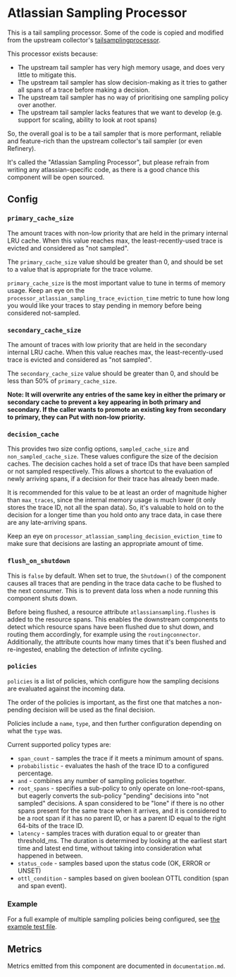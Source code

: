 # Atlassian Sampling Processor

This is a tail sampling processor. Some of the code is copied and modified from the upstream collector's
[tailsamplingprocessor](https://github.com/open-telemetry/opentelemetry-collector-contrib/tree/main/processor/tailsamplingprocessor). 

This processor exists because: 
- The upstream tail sampler has very high memory usage, and does very little to mitigate this.
- The upstream tail sampler has slow decision-making as it tries to gather all spans of a trace before making a decision.
- The upstream tail sampler has no way of prioritising one sampling policy over another.
- The upstream tail sampler lacks features that we want to develop (e.g. support for scaling, ability to look at root spans)

So, the overall goal is to be a tail sampler that is more performant, reliable and feature-rich than the upstream
collector's tail sampler (or even Refinery).

It's called the "Atlassian Sampling Processor", but please refrain from writing any atlassian-specific code, 
as there is a good chance this component will be open sourced.

## Config 

### `primary_cache_size`
The amount traces with non-low priority that are held in the primary internal LRU cache. 
When this value reaches max, the least-recently-used trace is evicted and considered as "not sampled".

The `primary_cache_size` value should be greater than 0, and should be set to a value that is appropriate for the trace volume.

`primary_cache_size` is the most important value to tune in terms of memory usage. Keep an eye on the
`processor_atlassian_sampling_trace_eviction_time` metric to tune how long you would like your traces to stay pending
in memory before being considered not-sampled.

### `secondary_cache_size`

The amount of traces with low priority that are held in the secondary internal LRU cache.
When this value reaches max, the least-recently-used trace is evicted and considered as "not sampled".

The `secondary_cache_size` value should be greater than 0, and should be less than 50% of `primary_cache_size`.

__Note: It will overwrite any entries of the same key in either the primary or secondary cache to prevent a key appearing in both primary and secondary. 
If the caller wants to promote an existing key from secondary to primary, they can Put with non-low priority.__


### `decision_cache`

This provides two size config options, `sampled_cache_size` and `non_sampled_cache_size`.
These values configure the size of the decision caches. The decision caches hold a set of trace IDs that have been 
sampled or not sampled respectively. This allows a shortcut to the evaluation of newly arriving spans, if a decision
for their trace has already been made.

It is recommended for this value to be at least an order of magnitude higher than `max_traces`, since the internal
memory usage is much lower (it only stores the trace ID, not all the span data). So, it's valuable to hold 
on to the decision for a longer time than you hold onto any trace data, in case there are any late-arriving spans.

Keep an eye on `processor_atlassian_sampling_decision_eviction_time` to make sure that decisions are lasting an
appropriate amount of time.

### `flush_on_shutdown`

This is `false` by default. When set to true, the `Shutdown()` of the component causes all traces that 
are pending in the trace data cache to be flushed to the next consumer. This is to prevent data loss when 
a node running this component shuts down.

Before being flushed, a resource attribute `atlassiansampling.flushes` is added to the resource spans.
This enables the downstream components to detect which resource spans have been flushed due to shut down, and
routing them accordingly, for example using the `routingconnector`.
Additionally, the attribute counts how many times that it's been flushed and re-ingested, 
enabling the detection of infinite cycling.

### `policies`

`policies` is a list of policies, which configure how the sampling decisions are evaluated against the incoming data.

The order of the policies is important, as the first one that matches a non-pending decision will be 
used as the final decision.

Policies include a `name`, `type`, and then further configuration depending on what the `type` was.

Current supported policy types are: 
- `span_count` - samples the trace if it meets a minimum amount of spans. 
- `probabilistic` - evaluates the hash of the trace ID to a configured percentage. 
- `and` - combines any number of sampling policies together.
- `root_spans` - specifies a sub-policy to only operate on lone-root-spans, but eagerly converts the sub-policy "pending"
  decisions into "not sampled" decisions. A span considered to be "lone" if there is no other spans present for the same
  trace when it arrives, and it is considered to be a root span if it has no parent ID, or has a parent ID equal to the 
  right 64-bits of the trace ID.
- `latency` - samples traces with duration equal to or greater than threshold_ms. The duration is determined by looking at the earliest start time and latest end time, without taking into consideration what happened in between.
- `status_code` - samples based upon the status code (OK, ERROR or UNSET)
- `ottl_condition` - samples based on given boolean OTTL condition (span and span event).

### Example

For a full example of multiple sampling policies being configured, see [the example test file](./testdata/atlassian_sampling_test_cfg.yml).

## Metrics 

Metrics emitted from this component are documented in `documentation.md`.
